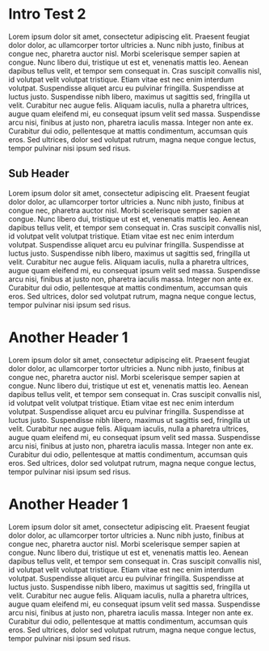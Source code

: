 # Intro Test 2

Lorem ipsum dolor sit amet, consectetur adipiscing elit. Praesent feugiat dolor dolor, ac ullamcorper tortor ultricies a. Nunc nibh justo, finibus at congue nec, pharetra auctor nisl. Morbi scelerisque semper sapien at congue. Nunc libero dui, tristique ut est et, venenatis mattis leo. Aenean dapibus tellus velit, et tempor sem consequat in. Cras suscipit convallis nisl, id volutpat velit volutpat tristique. Etiam vitae est nec enim interdum volutpat. Suspendisse aliquet arcu eu pulvinar fringilla. Suspendisse at luctus justo. Suspendisse nibh libero, maximus ut sagittis sed, fringilla ut velit. Curabitur nec augue felis. Aliquam iaculis, nulla a pharetra ultrices, augue quam eleifend mi, eu consequat ipsum velit sed massa. Suspendisse arcu nisi, finibus at justo non, pharetra iaculis massa. Integer non ante ex. Curabitur dui odio, pellentesque at mattis condimentum, accumsan quis eros. Sed ultrices, dolor sed volutpat rutrum, magna neque congue lectus, tempor pulvinar nisi ipsum sed risus.

## Sub Header

Lorem ipsum dolor sit amet, consectetur adipiscing elit. Praesent feugiat dolor dolor, ac ullamcorper tortor ultricies a. Nunc nibh justo, finibus at congue nec, pharetra auctor nisl. Morbi scelerisque semper sapien at congue. Nunc libero dui, tristique ut est et, venenatis mattis leo. Aenean dapibus tellus velit, et tempor sem consequat in. Cras suscipit convallis nisl, id volutpat velit volutpat tristique. Etiam vitae est nec enim interdum volutpat. Suspendisse aliquet arcu eu pulvinar fringilla. Suspendisse at luctus justo. Suspendisse nibh libero, maximus ut sagittis sed, fringilla ut velit. Curabitur nec augue felis. Aliquam iaculis, nulla a pharetra ultrices, augue quam eleifend mi, eu consequat ipsum velit sed massa. Suspendisse arcu nisi, finibus at justo non, pharetra iaculis massa. Integer non ante ex. Curabitur dui odio, pellentesque at mattis condimentum, accumsan quis eros. Sed ultrices, dolor sed volutpat rutrum, magna neque congue lectus, tempor pulvinar nisi ipsum sed risus.

# Another Header 1

Lorem ipsum dolor sit amet, consectetur adipiscing elit. Praesent feugiat dolor dolor, ac ullamcorper tortor ultricies a. Nunc nibh justo, finibus at congue nec, pharetra auctor nisl. Morbi scelerisque semper sapien at congue. Nunc libero dui, tristique ut est et, venenatis mattis leo. Aenean dapibus tellus velit, et tempor sem consequat in. Cras suscipit convallis nisl, id volutpat velit volutpat tristique. Etiam vitae est nec enim interdum volutpat. Suspendisse aliquet arcu eu pulvinar fringilla. Suspendisse at luctus justo. Suspendisse nibh libero, maximus ut sagittis sed, fringilla ut velit. Curabitur nec augue felis. Aliquam iaculis, nulla a pharetra ultrices, augue quam eleifend mi, eu consequat ipsum velit sed massa. Suspendisse arcu nisi, finibus at justo non, pharetra iaculis massa. Integer non ante ex. Curabitur dui odio, pellentesque at mattis condimentum, accumsan quis eros. Sed ultrices, dolor sed volutpat rutrum, magna neque congue lectus, tempor pulvinar nisi ipsum sed risus.

# Another Header 1

Lorem ipsum dolor sit amet, consectetur adipiscing elit. Praesent feugiat dolor dolor, ac ullamcorper tortor ultricies a. Nunc nibh justo, finibus at congue nec, pharetra auctor nisl. Morbi scelerisque semper sapien at congue. Nunc libero dui, tristique ut est et, venenatis mattis leo. Aenean dapibus tellus velit, et tempor sem consequat in. Cras suscipit convallis nisl, id volutpat velit volutpat tristique. Etiam vitae est nec enim interdum volutpat. Suspendisse aliquet arcu eu pulvinar fringilla. Suspendisse at luctus justo. Suspendisse nibh libero, maximus ut sagittis sed, fringilla ut velit. Curabitur nec augue felis. Aliquam iaculis, nulla a pharetra ultrices, augue quam eleifend mi, eu consequat ipsum velit sed massa. Suspendisse arcu nisi, finibus at justo non, pharetra iaculis massa. Integer non ante ex. Curabitur dui odio, pellentesque at mattis condimentum, accumsan quis eros. Sed ultrices, dolor sed volutpat rutrum, magna neque congue lectus, tempor pulvinar nisi ipsum sed risus.
